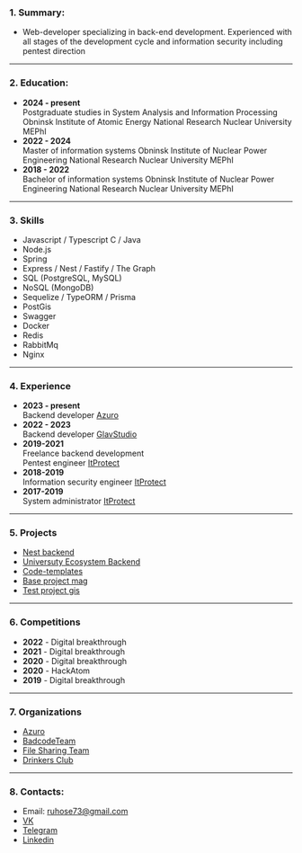### 1. Summary: ###
* Web-developer specializing in back-end development. Experienced with all stages of the development cycle and information security including pentest direction

---
### 2. Education: ###
*  **2024 - present**  
Postgraduate studies in System Analysis and Information Processing Obninsk Institute of Atomic Energy National Research Nuclear University MEPhI
*  **2022 - 2024**  
Master of information systems Obninsk Institute of Nuclear Power Engineering National Research Nuclear University MEPhI
*  **2018 - 2022**  
Bachelor of information systems Obninsk Institute of Nuclear Power Engineering National Research Nuclear University MEPhI

---
### 3. Skills ###
*  Javascript / Typescript C / Java
*  Node.js
*  Spring
*  Express / Nest / Fastify / The Graph
*  SQL (PostgreSQL, MySQL)
*  NoSQL (MongoDB)
*  Sequelize / TypeORM / Prisma
*  PostGis
*  Swagger
*  Docker
*  Redis
*  RabbitMq
*  Nginx

---
### 4. Experience ###
*  **2023 - present**  
Backend developer [Azuro](https://azuro.org/)
*  **2022 - 2023**  
Backend developer [GlavStudio](https://glavstudio.pro/)
*  **2019-2021**  
Freelance backend development  
Pentest engineer [ItProtect](https://itprotect.ru/)
*  **2018-2019**  
Information security engineer [ItProtect](https://itprotect.ru/)
*  **2017-2019**  
System administrator [ItProtect](https://itprotect.ru/)

---
### 5. Projects ###
*  [Nest backend](https://github.com/ruhose73/test-backend-nest)
*  [Universuty Ecosystem Backend](https://github.com/ruhose73/university-ecosystem-back)
*  [Code-templates](https://github.com/ruhose73/Code-templates)
*  [Base project mag](https://github.com/ruhose73/base-project-mag)
*  [Test project gis](https://github.com/ruhose73/test-project-gis)

---
### 6. Competitions ###
*  **2022** - Digital breakthrough
*  **2021** - Digital breakthrough
*  **2020** - Digital breakthrough
*  **2020** - HackAtom
*  **2019** - Digital breakthrough

---
### 7. Organizations ###
*  [Azuro](https://github.com/Azuro-protocol)
*  [BadcodeTeam](https://github.com/badcodeTeam)
*  [File Sharing Team](https://github.com/file-sharing-erp-team)
*  [Drinkers Club](https://github.com/drinkers-group)

---
### 8. Contacts: ###
*  Email: ruhose73@gmail.com
*  [VK](https://vk.com/chegevarys)
*  [Telegram](https://t.me/Toropcha)
*  [Linkedin](https://www.linkedin.com/in/ruhose73/)
